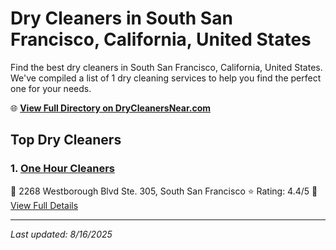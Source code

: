 # Dry Cleaners in South San Francisco, California, United States

Find the best dry cleaners in South San Francisco, California, United States. We've compiled a list of 1 dry cleaning services to help you find the perfect one for your needs.

🌐 **[View Full Directory on DryCleanersNear.com](https://drycleanersnear.com/city/US/California/South%20San%20Francisco)**

## Top Dry Cleaners

### 1. [One Hour Cleaners](https://drycleanersnear.com/dryCleaner/689d43a5756b71cad101f29b/one-hour-cleaners)
📍 2268 Westborough Blvd Ste. 305, South San Francisco
⭐ Rating: 4.4/5
🔗 [View Full Details](https://drycleanersnear.com/dryCleaner/689d43a5756b71cad101f29b/one-hour-cleaners)


---

*Last updated: 8/16/2025*
